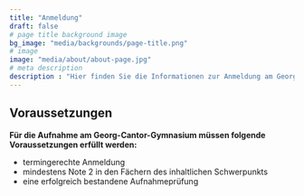 ```yaml
---
title: "Anmeldung"
draft: false
# page title background image
bg_image: "media/backgrounds/page-title.png"
# image
image: "media/about/about-page.jpg"
# meta description
description : "Hier finden Sie die Informationen zur Anmeldung am Georg-Cantor-Gymnasium"
---
```


## Voraussetzungen

**Für die Aufnahme am Georg-Cantor-Gymnasium müssen folgende Voraussetzungen erfüllt werden:**
 * termingerechte Anmeldung
 * mindestens Note 2 in den Fächern des inhaltlichen Schwerpunkts
 * eine erfolgreich bestandene Aufnahmeprüfung

